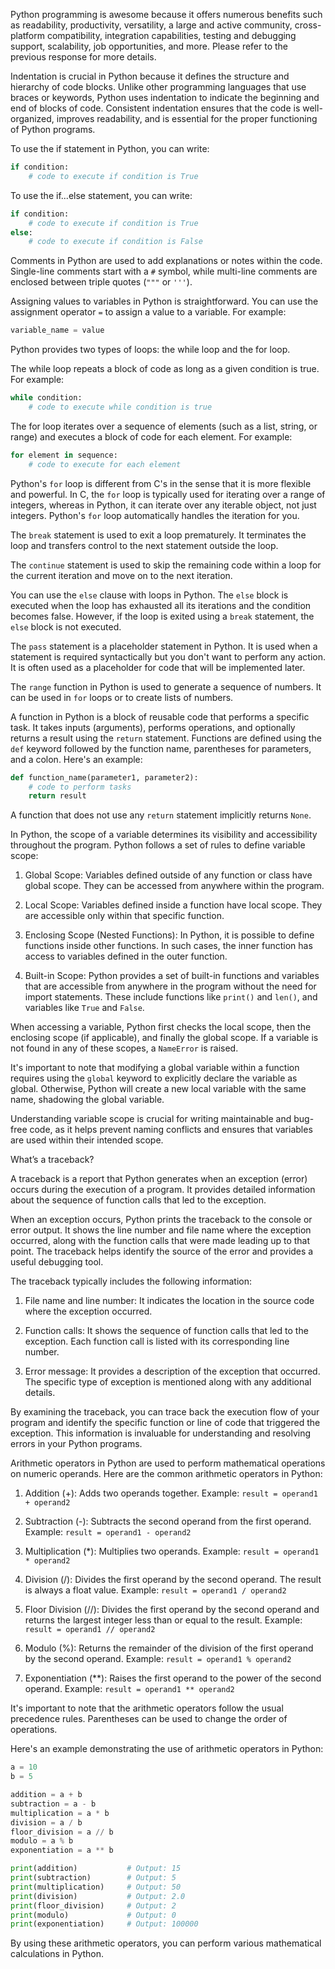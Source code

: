 Python programming is awesome because it offers numerous benefits such as readability, productivity, versatility, a large and active community, cross-platform compatibility, integration capabilities, testing and debugging support, scalability, job opportunities, and more. Please refer to the previous response for more details.

Indentation is crucial in Python because it defines the structure and hierarchy of code blocks. Unlike other programming languages that use braces or keywords, Python uses indentation to indicate the beginning and end of blocks of code. Consistent indentation ensures that the code is well-organized, improves readability, and is essential for the proper functioning of Python programs.

To use the if statement in Python, you can write:

```python
if condition:
    # code to execute if condition is True

```

To use the if...else statement, you can write:

```python
if condition:
    # code to execute if condition is True
else:
    # code to execute if condition is False

```

Comments in Python are used to add explanations or notes within the code. Single-line comments start with a `#` symbol, while multi-line comments are enclosed between triple quotes (`"""` or `'''`).

Assigning values to variables in Python is straightforward. You can use the assignment operator `=` to assign a value to a variable. For example:

```python
variable_name = value

```

Python provides two types of loops: the while loop and the for loop.

The while loop repeats a block of code as long as a given condition is true. For example:

```python
while condition:
    # code to execute while condition is true

```

The for loop iterates over a sequence of elements (such as a list, string, or range) and executes a block of code for each element. For example:

```python
for element in sequence:
    # code to execute for each element

```

Python's `for` loop is different from C's in the sense that it is more flexible and powerful. In C, the `for` loop is typically used for iterating over a range of integers, whereas in Python, it can iterate over any iterable object, not just integers. Python's `for` loop automatically handles the iteration for you.

The `break` statement is used to exit a loop prematurely. It terminates the loop and transfers control to the next statement outside the loop.

The `continue` statement is used to skip the remaining code within a loop for the current iteration and move on to the next iteration.

You can use the `else` clause with loops in Python. The `else` block is executed when the loop has exhausted all its iterations and the condition becomes false. However, if the loop is exited using a `break` statement, the `else` block is not executed.

The `pass` statement is a placeholder statement in Python. It is used when a statement is required syntactically but you don't want to perform any action. It is often used as a placeholder for code that will be implemented later.

The `range` function in Python is used to generate a sequence of numbers. It can be used in `for` loops or to create lists of numbers.

A function in Python is a block of reusable code that performs a specific task. It takes inputs (arguments), performs operations, and optionally returns a result using the `return` statement. Functions are defined using the `def` keyword followed by the function name, parentheses for parameters, and a colon. Here's an example:

```python
def function_name(parameter1, parameter2):
    # code to perform tasks
    return result

```

A function that does not use any `return` statement implicitly returns `None`.

In Python, the scope of a variable determines its visibility and accessibility throughout the program. Python follows a set of rules to define variable scope:

1. Global Scope: Variables defined outside of any function or class have global scope. They can be accessed from anywhere within the program.

2. Local Scope: Variables defined inside a function have local scope. They are accessible only within that specific function.

3. Enclosing Scope (Nested Functions): In Python, it is possible to define functions inside other functions. In such cases, the inner function has access to variables defined in the outer function.

4. Built-in Scope: Python provides a set of built-in functions and variables that are accessible from anywhere in the program without the need for import statements. These include functions like `print()` and `len()`, and variables like `True` and `False`.

When accessing a variable, Python first checks the local scope, then the enclosing scope (if applicable), and finally the global scope. If a variable is not found in any of these scopes, a `NameError` is raised.

It's important to note that modifying a global variable within a function requires using the `global` keyword to explicitly declare the variable as global. Otherwise, Python will create a new local variable with the same name, shadowing the global variable.

Understanding variable scope is crucial for writing maintainable and bug-free code, as it helps prevent naming conflicts and ensures that variables are used within their intended scope.

What’s a traceback?

A traceback is a report that Python generates when an exception (error) occurs during the execution of a program. It provides detailed information about the sequence of function calls that led to the exception.

When an exception occurs, Python prints the traceback to the console or error output. It shows the line number and file name where the exception occurred, along with the function calls that were made leading up to that point. The traceback helps identify the source of the error and provides a useful debugging tool.

The traceback typically includes the following information:

1. File name and line number: It indicates the location in the source code where the exception occurred.

2. Function calls: It shows the sequence of function calls that led to the exception. Each function call is listed with its corresponding line number.

3. Error message: It provides a description of the exception that occurred. The specific type of exception is mentioned along with any additional details.

By examining the traceback, you can trace back the execution flow of your program and identify the specific function or line of code that triggered the exception. This information is invaluable for understanding and resolving errors in your Python programs.

Arithmetic operators in Python are used to perform mathematical operations on numeric operands. Here are the common arithmetic operators in Python:

1. Addition (+): Adds two operands together.
   Example: `result = operand1 + operand2`

2. Subtraction (-): Subtracts the second operand from the first operand.
   Example: `result = operand1 - operand2`

3. Multiplication (*): Multiplies two operands.
   Example: `result = operand1 * operand2`

4. Division (/): Divides the first operand by the second operand. The result is always a float value.
   Example: `result = operand1 / operand2`

5. Floor Division (//): Divides the first operand by the second operand and returns the largest integer less than or equal to the result.
   Example: `result = operand1 // operand2`

6. Modulo (%): Returns the remainder of the division of the first operand by the second operand.
   Example: `result = operand1 % operand2`

7. Exponentiation (**): Raises the first operand to the power of the second operand.
   Example: `result = operand1 ** operand2`

It's important to note that the arithmetic operators follow the usual precedence rules. Parentheses can be used to change the order of operations.

Here's an example demonstrating the use of arithmetic operators in Python:

```python
a = 10
b = 5

addition = a + b
subtraction = a - b
multiplication = a * b
division = a / b
floor_division = a // b
modulo = a % b
exponentiation = a ** b

print(addition)           # Output: 15
print(subtraction)        # Output: 5
print(multiplication)     # Output: 50
print(division)           # Output: 2.0
print(floor_division)     # Output: 2
print(modulo)             # Output: 0
print(exponentiation)     # Output: 100000
```

By using these arithmetic operators, you can perform various mathematical calculations in Python.

